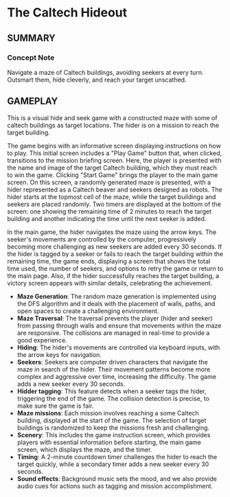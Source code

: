 # The Caltech Hideout
## SUMMARY
  

### Concept Note

Navigate a maze of Caltech buildings, avoiding seekers at every turn. Outsmart them, hide cleverly, and reach your target unscathed.

  
  

## GAMEPLAY
This is a visual hide and seek game with a constructed maze with some of caltech buildings as target locations. The hider is on a mission to reach the target building.

The game begins with an informative screen displaying  instructions on how to play. This initial screen includes a "Play Game" button that, when clicked, transitions to the mission briefing screen. Here, the player is presented with the name and image of the target Caltech building, which they must reach to win the game. Clicking "Start Game" brings the player to the main game screen. On this screen, a randomly generated maze is presented, with a hider represented as a Caltech beaver and seekers designed as robots. The hider starts at the topmost cell of the maze, while the target buildings and seekers are placed randomly. Two timers are displayed at the bottom of the screen: one showing the remaining time of 2 minutes to reach the target building and another indicating the time until the next seeker is added.

In the main game, the hider navigates the maze using the arrow keys. The seeker's movements are controlled by the computer, progressively becoming more challenging as new seekers are added every 30 seconds. If the hider is tagged by a seeker or fails to reach the target building within the remaining time, the game ends, displaying a screen that shows the total time used, the number of seekers, and options to retry the game or return to the main page. Also, if the hider successfully reaches the target building, a victory screen appears with similar details, celebrating the achievement. 



- **Maze Generation**: The random maze generation is implemented using the DFS algorithm and it deals with the placement of walls, paths, and open spaces to create a challenging environment.  <br>
- **Maze Traversal**: The traversal prevents the player (hider and seeker) from passing through walls and ensure that movements within the maze are responsive. The collisions are managed in real-time to provide a good experience. <br>
- **Hiding**: The hider's movements are controlled via keyboard inputs, with the arrow keys for navigation. <br>
- **Seekers**: Seekers are computer driven characters that navigate the maze in search of the hider. Their movement patterns become more complex and aggressive over time, increasing the difficulty. The game adds a new seeker every 30 seconds.<br>
- **Hidder tagging**: This feature detects when a seeker tags the hider, triggering the end of the game. The collision detection is precise, to make sure the game is fair. <br>
- **Maze missions**: Each mission involves reaching a some Caltech building, displayed at the start of the game. The selection of target buildings is randomized to keep the missions fresh and challenging. <br>
- **Scenery**: This includes the game instruction screen, which provides players with essential information before starting, the main game screen, which displays the maze, and the timer.<br>
- **Timing**: A 2-minute countdown timer challenges the hider to reach the target quickly, while a secondary timer adds a new seeker every 30 seconds. <br>
- **Sound effects**: Background music sets the mood, and we also provide audio cues for actions such as tagging and mission accomplishment. <br>

  
  
